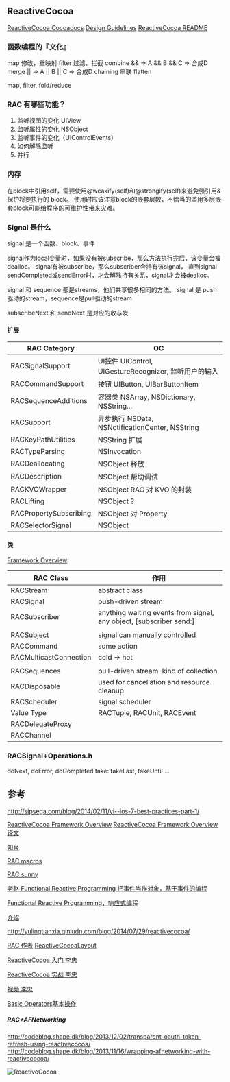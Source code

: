 ## ReactiveCocoa 

[ReactiveCocoa Cocoadocs](http://cocoadocs.org/docsets/ReactiveCocoa)
[Design Guidelines](https://github.com/ReactiveCocoa/ReactiveCocoa/blob/master/Documentation/DesignGuidelines.md)
[ReactiveCocoa README](https://github.com/ReactiveCocoa/ReactiveCocoa/blob/master/README.md)


### 函数编程的『文化』
map      修改，重映射
filter   过滤、拦截
combine  &&  =>  A && B && C => 合成D
merge    ||  =>  A || B || C => 合成D
chaining 串联
flatten

map, filter, fold/reduce

### RAC 有哪些功能？
1. 监听视图的变化 UIView
2. 监听属性的变化 NSObject
3. 监听事件的变化（UIControlEvents）
4. 如何解除监听
5. 并行

### 内存
在block中引用self，需要使用@weakify(self)和@strongify(self)来避免强引用&保护将要执行的 block。
使用时应该注意block的嵌套层数，不恰当的滥用多层嵌套block可能给程序的可维护性带来灾难。


### Signal 是什么
signal 是一个函数、block、事件

signal作为local变量时，如果没有被subscribe，那么方法执行完后，该变量会被dealloc。
signal有被subscribe，那么subscriber会持有该signal，
    直到signal sendCompleted或sendError时，才会解除持有关系，signal才会被dealloc。


signal 和 sequence 都是streams，他们共享很多相同的方法。
signal 是 push 驱动的stream，sequence是pull驱动的stream

subscribeNext 和 sendNext 是对应的收与发



#### 扩展
| RAC Category      |         OC         |
|-------------------|--------------------|
| RACSignalSupport  | UI控件 UIControl, UIGestureRecognizer, 监听用户的输入
| RACCommandSupport | 按钮 UIButton, UIBarButtonItem
| RACSequenceAdditions | 容器类 NSArray, NSDictionary, NSString...       
| RACSupport           | 异步执行 NSData, NSNotificationCenter, NSString
| RACKeyPathUtilities  | NSString 扩展
| RACTypeParsing  | NSInvocation
| RACDeallocating | NSObject 释放
| RACDescription  | NSObject 帮助调试 
| RACKVOWrapper   | NSObject RAC 对 KVO 的封装
| RACLifting      | NSObject ?
| RACPropertySubscribing | NSObject 对 Property
| RACSelectorSignal      | NSObject


#### 类
[Framework Overview](https://github.com/ReactiveCocoa/ReactiveCocoa/blob/master/Documentation/FrameworkOverview.md)

| RAC Class            |         作用       |
|----------------------|--------------------|
| RACStream            | abstract class
| RACSignal            | push-driven stream
| RACSubscriber        | anything waiting events from signal, any object<Subscriber>, [subscriber send:]
| |
| RACSubject           | signal can manually controlled
| RACCommand           | some action
| RACMulticastConnection| cold -> hot 
| |
| RACSequences         | pull-driven stream. kind of collection
| RACDisposable        | used for cancellation and resource cleanup
| RACScheduler         | signal scheduler
| Value Type           | RACTuple, RACUnit, RACEvent
| RACDelegateProxy
| RACChannel   



### RACSignal+Operations.h
doNext, doError, doCompleted
take: takeLast, takeUntil
...


## 参考

http://sjpsega.com/blog/2014/02/11/yi--ios-7-best-practices-part-1/


[ReactiveCocoa Framework Overview](https://github.com/ReactiveCocoa/ReactiveCocoa/blob/master/Documentation/FrameworkOverview.md)
[ReactiveCocoa Framework Overview 译文](http://blog.sina.com.cn/s/blog_6591f6a20101clhv.html)

[知泉](http://www.zhiquan.me/tags/Functional-Reactive-Programming/)

[RAC macros](http://blog.sunnyxx.com/2014/03/06/rac_1_macros/)

[RAC sunny](http://blog.sunnyxx.com/tags/Reactive%20Cocoa%20Tutorial/)

[老赵 Functional Reactive Programming 把事件当作对象，基于事件的编程](http://blog.zhaojie.me/2009/09/functional-reactive-programming-for-csharp.html)


[Functional Reactive Programming，响应式编程](http://blog.csdn.net/xdrt81y/article/details/30624469)

[介绍](http://nshipster.cn/reactivecocoa/)

http://yulingtianxia.qiniudn.com/blog/2014/07/29/reactivecocoa/

[RAC 作者](https://github.com/jspahrsummers/GroceryList)
[ReactiveCocoaLayout](https://github.com/ReactiveCocoa/ReactiveCocoaLayout)

[ReactiveCocoa 入门 李忠](http://limboy.me/ios/2013/12/27/reactivecocoa-2.html)

[ReactiveCocoa 实战 李忠](http://limboy.me/ios/2014/06/06/deep-into-reactivecocoa2.html)

[视频 李忠](http://www.infoq.com/cn/presentations/practice-of-reactivecocoa-in-huabanwang-client )

[Basic Operators基本操作](http://segmentfault.com/a/1190000000408492)
##### RAC+AFNetworking
http://codeblog.shape.dk/blog/2013/12/02/transparent-oauth-token-refresh-using-reactivecocoa/
http://codeblog.shape.dk/blog/2013/11/16/wrapping-afnetworking-with-reactivecocoa/

![ReactiveCocoa](http://limboy.me/image/FRP_ReactiveCocoa_large.png)